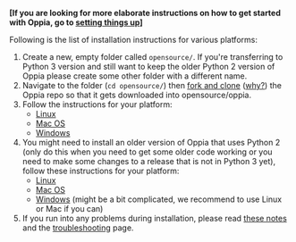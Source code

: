 __[If you are looking for more elaborate instructions on how to get started with Oppia, go to [setting things up](https://github.com/oppia/oppia/wiki/Contributing-code-to-Oppia#setting-things-up)]__

Following is the list of installation instructions for various platforms:
1. Create a new, empty folder called `opensource/`. If you're transferring to Python 3 version and still want to keep the older Python 2 version of Oppia please create some other folder with a different name.
2. Navigate to the folder (`cd opensource/`) then [fork and clone](https://github.com/oppia/oppia/wiki/Fork-and-Clone-Oppia) ([why?](https://github.com/oppia/oppia/wiki/Why-fork-and-clone-Oppia%3F)) the Oppia repo so that it gets downloaded into opensource/oppia.
3. Follow the instructions for your platform:
   * [Linux](https://github.com/oppia/oppia/wiki/Installing-Oppia-(Linux;-Python-3))
   * [Mac OS](https://github.com/oppia/oppia/wiki/Installing-Oppia-(Mac-OS;-Python-3))
   * [Windows](https://github.com/oppia/oppia/wiki/Installing-Oppia-(Windows;-Python-3))
4. You might need to install an older version of Oppia that uses Python 2 (only do this when you need to get some older code working or you need to make some changes to a release that is not in Python 3 yet), follow these instructions for your platform:
   * [Linux](https://github.com/oppia/oppia/wiki/Installing-Oppia-%28Linux%29)
   * [Mac OS](https://github.com/oppia/oppia/wiki/Installing-Oppia-%28Mac-OS%29)
   * [Windows](https://github.com/oppia/oppia/wiki/Installing-Oppia-%28Windows%29) (might be a bit complicated, we recommend to use Linux or Mac if you can)
5. If you run into any problems during installation, please read [these notes](https://github.com/oppia/oppia/wiki/Issues-with-installation%3F) and the [troubleshooting](https://github.com/oppia/oppia/wiki/Troubleshooting) page.
